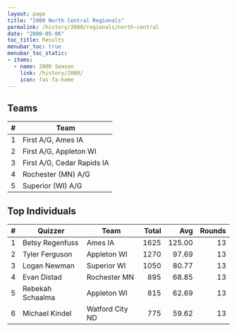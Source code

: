 ```yaml
---
layout: page
title: "2000 North Central Regionals"
permalink: /history/2000/regionals/north-central
date: "2000-05-06"
toc_title: Results
menubar_toc: true
menubar_toc_static:
- items:
  - name: 2000 Season
    link: /history/2000/
    icon: fas fa-home
---
```


## Teams

|    # | Team                       |
| ---: | -------------------------- |
|    1 | First A/G, Ames IA         |
|    2 | First A/G, Appleton WI     |
|    3 | First A/G, Cedar Rapids IA |
|    4 | Rochester (MN) A/G         |
|    5 | Superior (WI) A/G          |

## Top Individuals

|    # | Quizzer          | Team            | Total |    Avg | Rounds |
| ---: | ---------------- | --------------- | ----: | -----: | -----: |
|    1 | Betsy Regenfuss  | Ames IA         |  1625 | 125.00 |     13 |
|    2 | Tyler Ferguson   | Appleton WI     |  1270 |  97.69 |     13 |
|    3 | Logan Newman     | Superior WI     |  1050 |  80.77 |     13 |
|    4 | Evan Distad      | Rochester MN    |   895 |  68.85 |     13 |
|    5 | Rebekah Schaalma | Appleton WI     |   815 |  62.69 |     13 |
|    6 | Michael Kindel   | Watford City ND |   775 |  59.62 |     13 |

